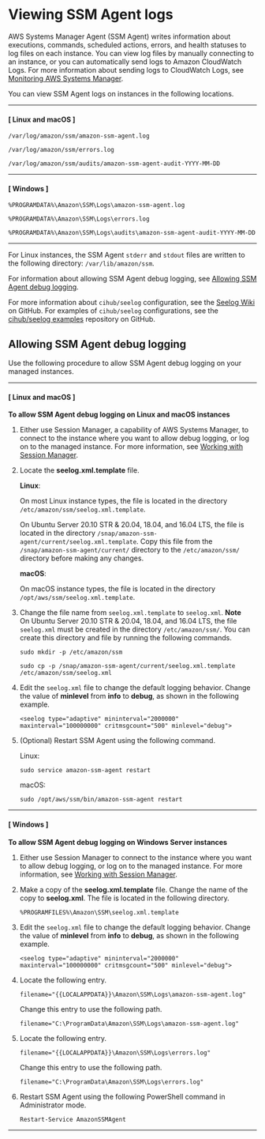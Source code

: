 # Viewing SSM Agent logs<a name="sysman-agent-logs"></a>

AWS Systems Manager Agent \(SSM Agent\) writes information about executions, commands, scheduled actions, errors, and health statuses to log files on each instance\. You can view log files by manually connecting to an instance, or you can automatically send logs to Amazon CloudWatch Logs\. For more information about sending logs to CloudWatch Logs, see [Monitoring AWS Systems Manager](monitoring.md)\.

You can view SSM Agent logs on instances in the following locations\.

------
#### [ Linux and macOS ]

`/var/log/amazon/ssm/amazon-ssm-agent.log`

`/var/log/amazon/ssm/errors.log`

`/var/log/amazon/ssm/audits/amazon-ssm-agent-audit-YYYY-MM-DD`

------
#### [ Windows ]

`%PROGRAMDATA%\Amazon\SSM\Logs\amazon-ssm-agent.log`

`%PROGRAMDATA%\Amazon\SSM\Logs\errors.log`

`%PROGRAMDATA%\Amazon\SSM\Logs\audits\amazon-ssm-agent-audit-YYYY-MM-DD`

------

For Linux instances, the SSM Agent `stderr` and `stdout` files are written to the following directory: `/var/lib/amazon/ssm`\.

For information about allowing SSM Agent debug logging, see [Allowing SSM Agent debug logging](#ssm-agent-debug-log-files)\.

For more information about `cihub/seelog` configuration, see the [Seelog Wiki](https://github.com/cihub/seelog/wiki) on GitHub\. For examples of `cihub/seelog` configurations, see the [cihub/seelog examples](https://github.com/cihub/seelog-examples) repository on GitHub\. 

## Allowing SSM Agent debug logging<a name="ssm-agent-debug-log-files"></a>

Use the following procedure to allow SSM Agent debug logging on your managed instances\.

------
#### [ Linux and macOS ]

**To allow SSM Agent debug logging on Linux and macOS instances**

1. Either use Session Manager, a capability of AWS Systems Manager, to connect to the instance where you want to allow debug logging, or log on to the managed instance\. For more information, see [Working with Session Manager](session-manager-working-with.md)\.

1. Locate the **seelog\.xml\.template** file\.

   **Linux**:

   On most Linux instance types, the file is located in the directory `/etc/amazon/ssm/seelog.xml.template`\.

   On Ubuntu Server 20\.10 STR & 20\.04, 18\.04, and 16\.04 LTS, the file is located in the directory `/snap/amazon-ssm-agent/current/seelog.xml.template`\. Copy this file from the `/snap/amazon-ssm-agent/current/` directory to the `/etc/amazon/ssm/` directory before making any changes\.

   **macOS**: 

   On macOS instance types, the file is located in the directory `/opt/aws/ssm/seelog.xml.template`\.

1. Change the file name from `seelog.xml.template` to `seelog.xml`\.
**Note**  
On Ubuntu Server 20\.10 STR & 20\.04, 18\.04, and 16\.04 LTS, the file `seelog.xml` must be created in the directory `/etc/amazon/ssm/`\. You can create this directory and file by running the following commands\.   

   ```
   sudo mkdir -p /etc/amazon/ssm
   ```

   ```
   sudo cp -p /snap/amazon-ssm-agent/current/seelog.xml.template /etc/amazon/ssm/seelog.xml
   ```

1. Edit the `seelog.xml` file to change the default logging behavior\. Change the value of **minlevel** from **info** to **debug**, as shown in the following example\.

   `<seelog type="adaptive" mininterval="2000000" maxinterval="100000000" critmsgcount="500" minlevel="debug">`

1. \(Optional\) Restart SSM Agent using the following command\.

   Linux:

   ```
   sudo service amazon-ssm-agent restart
   ```

   macOS:

   ```
   sudo /opt/aws/ssm/bin/amazon-ssm-agent restart
   ```

------
#### [ Windows ]

**To allow SSM Agent debug logging on Windows Server instances**

1. Either use Session Manager to connect to the instance where you want to allow debug logging, or log on to the managed instance\. For more information, see [Working with Session Manager](session-manager-working-with.md)\.

1. Make a copy of the **seelog\.xml\.template** file\. Change the name of the copy to **seelog\.xml**\. The file is located in the following directory\.

   `%PROGRAMFILES%\Amazon\SSM\seelog.xml.template`

1. Edit the `seelog.xml` file to change the default logging behavior\. Change the value of **minlevel** from **info** to **debug**, as shown in the following example\.

   `<seelog type="adaptive" mininterval="2000000" maxinterval="100000000" critmsgcount="500" minlevel="debug">`

1. Locate the following entry\.

   `filename="{{LOCALAPPDATA}}\Amazon\SSM\Logs\amazon-ssm-agent.log"`

   Change this entry to use the following path\.

   `filename="C:\ProgramData\Amazon\SSM\Logs\amazon-ssm-agent.log"`

1. Locate the following entry\.

   `filename="{{LOCALAPPDATA}}\Amazon\SSM\Logs\errors.log"`

   Change this entry to use the following path\.

   `filename="C:\ProgramData\Amazon\SSM\Logs\errors.log"`

1. Restart SSM Agent using the following PowerShell command in Administrator mode\.

   ```
   Restart-Service AmazonSSMAgent
   ```

------